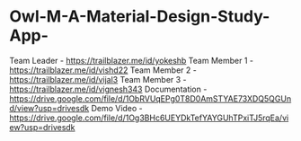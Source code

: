 # Owl-M-A-Material-Design-Study-App-
Team Leader - https://trailblazer.me/id/yokeshb
Team Member 1 - https://trailblazer.me/id/vishd22
Team Member 2 - https://trailblazer.me/id/vijal3
Team Member 3 - https://trailblazer.me/id/vignesh343
Documentation - https://drive.google.com/file/d/1ObRVUqEPg0T8D0AmSTYAE73XDQ5QGUnd/view?usp=drivesdk
Demo Video - https://drive.google.com/file/d/1Og3BHc6UEYDkTefYAYGUhTPxiTJ5rqEa/view?usp=drivesdk
